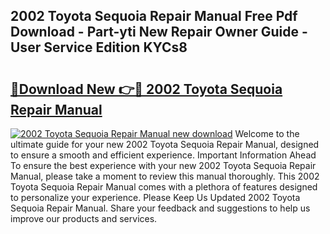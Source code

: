 ## 2002 Toyota Sequoia Repair Manual Free Pdf Download - Part-yti New Repair Owner Guide - User Service Edition KYCs8

# <h2><a href="http://bc16704.oget.top/?id=2002+Toyota+Sequoia+Repair+Manual">🔗Download New 👉🔴 2002 Toyota Sequoia Repair Manual</a></h2>

[![2002 Toyota Sequoia Repair Manual new download](https://i.imgur.com/5g1atiW.png)](http://bc16704.oget.top/?id=2002+Toyota+Sequoia+Repair+Manual)
Welcome to the ultimate guide for your new 2002 Toyota Sequoia Repair Manual, designed to ensure a smooth and efficient experience. Important Information Ahead To ensure the best experience with your new 2002 Toyota Sequoia Repair Manual, please take a moment to review this manual thoroughly. This 2002 Toyota Sequoia Repair Manual comes with a plethora of features designed to personalize your experience. Please Keep Us Updated 2002 Toyota Sequoia Repair Manual. Share your feedback and suggestions to help us improve our products and services.
